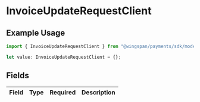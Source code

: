 # InvoiceUpdateRequestClient

## Example Usage

```typescript
import { InvoiceUpdateRequestClient } from "@wingspan/payments/sdk/models/shared";

let value: InvoiceUpdateRequestClient = {};
```

## Fields

| Field       | Type        | Required    | Description |
| ----------- | ----------- | ----------- | ----------- |